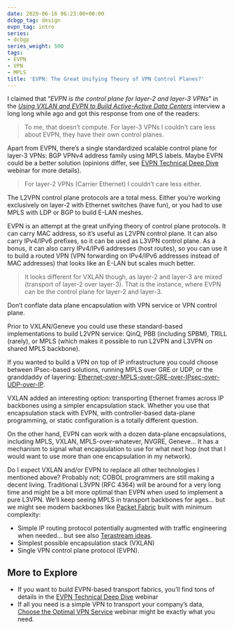 ```yaml
---
date: 2020-06-16 06:23:00+00:00
dcbgp_tag: design
evpn_tag: intro
series:
- dcbgp
series_weight: 500
tags:
- EVPN
- VPN
- MPLS
title: 'EVPN: The Great Unifying Theory of VPN Control Planes?'
---
```

I claimed that “*EVPN is the control plane for layer-2 and layer-3 VPNs*” in the *[Using VXLAN and EVPN to Build Active-Active Data Centers](/2018/11/interview-active-active-data-centers/)* interview a long long while ago and got this response from one of the readers:

> To me, that doesn’t compute. For layer-3 VPNs I couldn’t care less about EVPN, they have their own control planes.

Apart from EVPN, there’s a single standardized scalable control plane for layer-3 VPNs: BGP VPNv4 address family using MPLS labels. Maybe EVPN could be a better solution (opinions differ, see [EVPN Technical Deep Dive](https://www.ipspace.net/EVPN_Technical_Deep_Dive) webinar for more details).
<!--more-->
> For layer-2 VPNs (Carrier Ethernet) I couldn’t care less either.

The L2VPN control plane protocols are a total mess. Either you’re working exclusively on layer-2 with Ethernet switches (have fun), or you had to use MPLS with LDP or BGP to build E-LAN meshes.

EVPN is an attempt at the great unifying theory of control plane protocols. It can carry MAC address, so it’s useful as L2VPN control plane. It can also carry IPv4/IPv6 prefixes, so it can be used as L3VPN control plane. As a bonus, it can also carry IPv4/IPv6 addresses (host routes), so you can use it to build a routed VPN (VPN forwarding on IPv4/IPv6 addresses instead of MAC addresses) that looks like an E-LAN but scales much better.

> It looks different for VXLAN though, as layer-2 and layer-3 are mixed (transport of layer-2 over layer-3). That is the instance, where EVPN can be the control plane for layer-2 and layer-3.

Don’t conflate data plane encapsulation with VPN service or VPN control plane.

Prior to VXLAN/Geneve you could use these standard-based implementations to build L2VPN service: QinQ, PBB (including SPBM), TRILL (rarely), or MPLS (which makes it possible to run L2VPN and L3VPN on shared MPLS backbone).

If you wanted to build a VPN on top of IP infrastructure you could choose between IPsec-based solutions, running MPLS over GRE or UDP, or the granddaddy of layering: [Ethernet-over-MPLS-over-GRE-over-IPsec-over-UDP-over-IP](/2011/03/mplsvpn-over-gre-over-ipsec-does-it/).

VXLAN added an interesting option: transporting Ethernet frames across IP backbones using a simpler encapsulation stack. Whether you use that encapsulation stack with EVPN, with controller-based data-plane programming, or static configuration is a totally different question.

On the other hand, EVPN can work with a dozen data-plane encapsulations, including MPLS, VXLAN, MPLS-over-whatever, NVGRE, Geneve… It has a mechanism to signal what encapsulation to use for what next hop (not that I would want to use more than one encapsulation in my network).

Do I expect VXLAN and/or EVPN to replace all other technologies I mentioned above? Probably not; COBOL programmers are still making a decent living. Traditional L3VPN (RFC 4364) will be around for a very long time and might be a bit more optimal than EVPN when used to implement a pure L3VPN. We’ll keep seeing MPLS in transport backbones for ages… but we might see modern backbones like [Packet Fabric](/2017/06/packet-fabric-on-software-gone-wild/) built with minimum complexity:

* Simple IP routing protocol potentially augmented with traffic engineering when needed… but see also [Terastream ideas](/2013/11/deutsche-telekom-terastream-designed/).
* Simplest possible encapsulation stack (VXLAN)
* Single VPN control plane protocol (EVPN).

## More to Explore

* If you want to build EVPN-based transport fabrics, you’ll find tons of details in the [EVPN Technical Deep Dive](https://www.ipspace.net/EVPN_Technical_Deep_Dive) webinar
* If all you need is a simple VPN to transport your company’s data, [Choose the Optimal VPN Service](https://www.ipspace.net/Choose_the_Optimal_VPN_Service) webinar might be exactly what you need.
